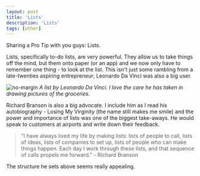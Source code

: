 ```yaml
---
layout: post
title: 'Lists'
description: 'Lists'
tags: [other]
---
```


Sharing a Pro Tip with you guys: Lists.

Lists, specifically to-do lists, are very powerful. They allow us to take things off the mind, but them onto paper (or an app) and we now only have to remember one thing - to look at the list. This isn't just some rambling from a late-twenties aspiring entrepreneur; Leonardo Da Vinci was also a big user.

![no-margin](/assets/leo-groceries.jpg)
*A list by Leonardo Da Vinci. I love the care he has taken in drawing pictures of the groceries.*

Richard Branson is also a big advocate. I include him as I read his autobiography - Losing My Virginity (the name still makes me smile) and the power and importance of lists was one of the biggest take-aways. He would speak to customers at airports and write down their feedback.

>"I have always lived my life by making lists: lists of people to call, lists of ideas, lists of companies to set up, lists of people who can make things happen. Each day I work through these lists, and that sequence of calls propels me forward." - Richard Branson

The structure he sets above seems really appealing.